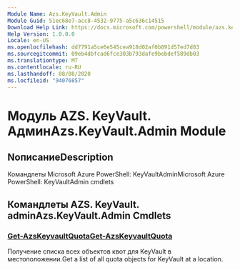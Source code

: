 ```yaml
---
Module Name: Azs.KeyVault.Admin
Module Guid: 51ec68e7-acc8-4532-9775-a5c636c14515
Download Help Link: https://docs.microsoft.com/powershell/module/azs.keyvault.admin
Help Version: 1.0.0.0
Locale: en-US
ms.openlocfilehash: dd7791a5ce6e545cea918d02af0b091d57ed7d83
ms.sourcegitcommit: 09eb4dbfcad6fce303b793dafe9bebdef589db03
ms.translationtype: MT
ms.contentlocale: ru-RU
ms.lasthandoff: 08/08/2020
ms.locfileid: "94076857"
---
```

# <span data-ttu-id="bf4ee-101">Модуль AZS. KeyVault. Админ</span><span class="sxs-lookup"><span data-stu-id="bf4ee-101">Azs.KeyVault.Admin Module</span></span>
## <span data-ttu-id="bf4ee-102">Nописание</span><span class="sxs-lookup"><span data-stu-id="bf4ee-102">Description</span></span>
<span data-ttu-id="bf4ee-103">Командлеты Microsoft Azure PowerShell: KeyVaultAdmin</span><span class="sxs-lookup"><span data-stu-id="bf4ee-103">Microsoft Azure PowerShell: KeyVaultAdmin cmdlets</span></span>

## <span data-ttu-id="bf4ee-104">Командлеты AZS. KeyVault. admin</span><span class="sxs-lookup"><span data-stu-id="bf4ee-104">Azs.KeyVault.Admin Cmdlets</span></span>
### [<span data-ttu-id="bf4ee-105">Get-AzsKeyvaultQuota</span><span class="sxs-lookup"><span data-stu-id="bf4ee-105">Get-AzsKeyvaultQuota</span></span>](Get-AzsKeyvaultQuota.md)
<span data-ttu-id="bf4ee-106">Получение списка всех объектов квот для KeyVault в местоположении.</span><span class="sxs-lookup"><span data-stu-id="bf4ee-106">Get a list of all quota objects for KeyVault at a location.</span></span>

